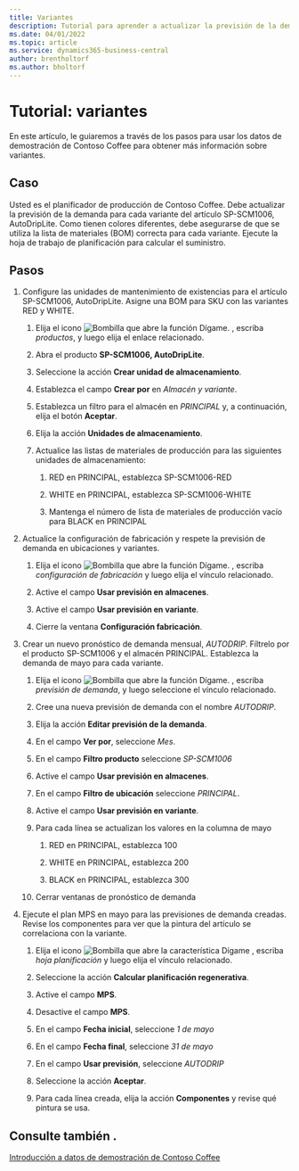 ```yaml
---
title: Variantes
description: Tutorial para aprender a actualizar la previsión de la demanda para cada variante de un producto en Business Central.
ms.date: 04/01/2022
ms.topic: article
ms.service: dynamics365-business-central
author: brentholtorf
ms.author: bholtorf
---
```


# Tutorial: variantes

En este artículo, le guiaremos a través de los pasos para usar los datos de demostración de Contoso Coffee para obtener más información sobre variantes.

## Caso

Usted es el planificador de producción de Contoso Coffee. Debe actualizar la previsión de la demanda para cada variante del artículo SP-SCM1006, AutoDripLite. Como tienen colores diferentes, debe asegurarse de que se utiliza la lista de materiales (BOM) correcta para cada variante. Ejecute la hoja de trabajo de planificación para calcular el suministro.  

## Pasos

1. Configure las unidades de mantenimiento de existencias para el artículo SP-SCM1006, AutoDripLite. Asigne una BOM para SKU con las variantes RED y WHITE.

    1. Elija el icono ![Bombilla que abre la función Dígame.](../../media/ui-search/search_small.png "Dígame qué desea hacer") , escriba *productos*, y luego elija el enlace relacionado.  

    2. Abra el producto **SP-SCM1006, AutoDripLite**.

    3. Seleccione la acción **Crear unidad de almacenamiento**.  

    4. Establezca el campo **Crear por** en *Almacén y variante*.

    5. Establezca un filtro para el almacén en *PRINCIPAL* y, a continuación, elija el botón **Aceptar**.

    6. Elija la acción **Unidades de almacenamiento**.  

    7. Actualice las listas de materiales de producción para las siguientes unidades de almacenamiento:

        1. RED en PRINCIPAL, establezca SP-SCM1006-RED  

        2. WHITE en PRINCIPAL, establezca SP-SCM1006-WHITE  

        3. Mantenga el número de lista de materiales de producción vacío para BLACK en PRINCIPAL  

2. Actualice la configuración de fabricación y respete la previsión de demanda en ubicaciones y variantes.  

    1. Elija el icono ![Bombilla que abre la función Dígame.](../../media/ui-search/search_small.png "Dígame qué desea hacer") , escriba *configuración de fabricación* y luego elija el vínculo relacionado.  

    2. Active el campo **Usar previsión en almacenes**.

    3. Active el campo **Usar previsión en variante**.

    4. Cierre la ventana **Configuración fabricación**.

3. Crear un nuevo pronóstico de demanda mensual, *AUTODRIP*. Fíltrelo por el producto SP-SCM1006 y el almacén PRINCIPAL. Establezca la demanda de mayo para cada variante. 

    1. Elija el icono ![Bombilla que abre la función Dígame.](../../media/ui-search/search_small.png "Dígame qué desea hacer") , escriba *previsión de demanda*, y luego seleccione el vínculo relacionado.

    2. Cree una nueva previsión de demanda con el nombre *AUTODRIP*.

    3. Elija la acción **Editar previsión de la demanda**.

    4. En el campo **Ver por**, seleccione *Mes*.

    5. En el campo **Filtro producto** seleccione *SP-SCM1006*

    6. Active el campo **Usar previsión en almacenes**.

    7. En el campo **Filtro de ubicación** seleccione *PRINCIPAL*.

    8. Active el campo **Usar previsión en variante**.

    9. Para cada línea se actualizan los valores en la columna de mayo

        1. RED en PRINCIPAL, establezca 100

        2. WHITE en PRINCIPAL, establezca 200

        3. BLACK en PRINCIPAL, establezca 300

    10. Cerrar ventanas de pronóstico de demanda

4. Ejecute el plan MPS en mayo para las previsiones de demanda creadas. Revise los componentes para ver que la pintura del artículo se correlaciona con la variante.

    1. Elija el icono ![Bombilla que abre la característica Dígame](../../media/ui-search/search_small.png "Dígame qué desea hacer") , escriba *hoja planificación* y luego elija el vínculo relacionado.

    2. Seleccione la acción **Calcular planificación regenerativa**.

    3. Active el campo **MPS**.

    4. Desactive el campo **MPS**.

    5. En el campo **Fecha inicial**, seleccione *1 de mayo*

    6. En el campo **Fecha final**, seleccione *31 de mayo*

    7. En el campo **Usar previsión**, seleccione *AUTODRIP*

    8. Seleccione la acción **Aceptar**.

    9. Para cada línea creada, elija la acción **Componentes** y revise qué pintura se usa.  

## Consulte también .

[Introducción a datos de demostración de Contoso Coffee](../contoso-coffee-intro.md)  
